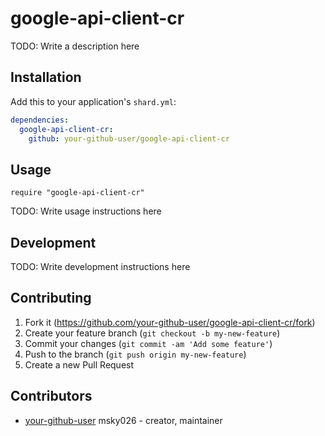 # google-api-client-cr

TODO: Write a description here

## Installation

Add this to your application's `shard.yml`:

```yaml
dependencies:
  google-api-client-cr:
    github: your-github-user/google-api-client-cr
```

## Usage

```crystal
require "google-api-client-cr"
```

TODO: Write usage instructions here

## Development

TODO: Write development instructions here

## Contributing

1. Fork it (<https://github.com/your-github-user/google-api-client-cr/fork>)
2. Create your feature branch (`git checkout -b my-new-feature`)
3. Commit your changes (`git commit -am 'Add some feature'`)
4. Push to the branch (`git push origin my-new-feature`)
5. Create a new Pull Request

## Contributors

- [your-github-user](https://github.com/your-github-user) msky026 - creator, maintainer
